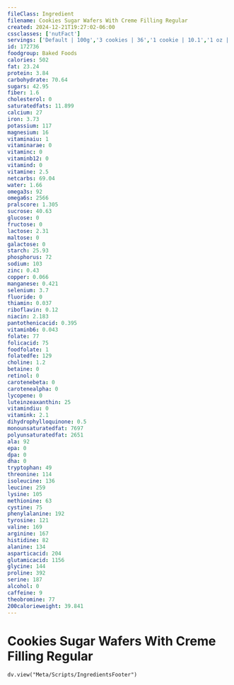 ```yaml
---
fileClass: Ingredient
filename: Cookies Sugar Wafers With Creme Filling Regular
created: 2024-12-21T19:27:02-06:00
cssclasses: ['nutFact']
servings: ['Default | 100g','3 cookies | 36','1 cookie | 10.1','1 oz | 28.4']
id: 172736
foodgroup: Baked Foods
calories: 502
fat: 23.24
protein: 3.84
carbohydrate: 70.64
sugars: 42.95
fiber: 1.6
cholesterol: 0
saturatedfats: 11.899
calcium: 27
iron: 3.73
potassium: 117
magnesium: 16
vitaminaiu: 1
vitaminarae: 0
vitaminc: 0
vitaminb12: 0
vitamind: 0
vitamine: 2.5
netcarbs: 69.04
water: 1.66
omega3s: 92
omega6s: 2566
pralscore: 1.305
sucrose: 40.63
glucose: 0
fructose: 0
lactose: 2.31
maltose: 0
galactose: 0
starch: 25.93
phosphorus: 72
sodium: 103
zinc: 0.43
copper: 0.066
manganese: 0.421
selenium: 3.7
fluoride: 0
thiamin: 0.037
riboflavin: 0.12
niacin: 2.183
pantothenicacid: 0.395
vitaminb6: 0.043
folate: 77
folicacid: 75
foodfolate: 1
folatedfe: 129
choline: 1.2
betaine: 0
retinol: 0
carotenebeta: 0
carotenealpha: 0
lycopene: 0
luteinzeaxanthin: 25
vitamindiu: 0
vitamink: 2.1
dihydrophylloquinone: 0.5
monounsaturatedfat: 7697
polyunsaturatedfat: 2651
ala: 92
epa: 0
dpa: 0
dha: 0
tryptophan: 49
threonine: 114
isoleucine: 136
leucine: 259
lysine: 105
methionine: 63
cystine: 75
phenylalanine: 192
tyrosine: 121
valine: 169
arginine: 167
histidine: 82
alanine: 134
asparticacid: 204
glutamicacid: 1156
glycine: 144
proline: 392
serine: 187
alcohol: 0
caffeine: 9
theobromine: 77
200calorieweight: 39.841
---
```


# Cookies Sugar Wafers With Creme Filling Regular

```dataviewjs
dv.view("Meta/Scripts/IngredientsFooter")
```